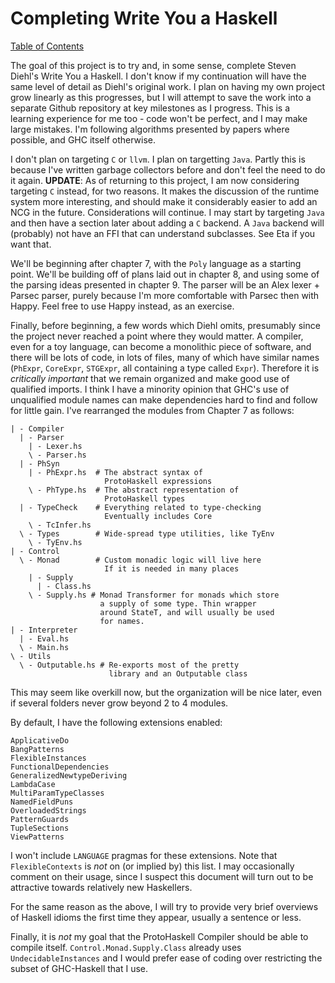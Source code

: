 
<h1> Completing Write You a Haskell </h1>

[Table of Contents](table_of_contents)

The goal of this project is to try and, in some sense, complete Steven Diehl's Write You a Haskell. I don't know if my continuation will have the same level of detail as Diehl's original work. I plan on having my own project grow linearly as this progresses, but I will attempt to save the work into a separate Github repository at key milestones as I progress. This is a learning experience for me too - code won't be perfect, and I may make large mistakes. I'm following algorithms presented by papers where possible, and GHC itself otherwise.

I don't plan on targeting `C` or `llvm`. I plan on targetting `Java`. Partly this is because I've written garbage collectors before and don't feel the need to do it again. **UPDATE**: As of returning to this project, I am now considering targeting `C` instead, for two reasons. It makes the discussion of the runtime system more interesting, and should make it considerably easier to add an NCG in the future. Considerations will continue. I may start by targeting `Java` and then have a section later about adding a `C` backend. A `Java` backend will (probably) not have an FFI that can understand subclasses. See Eta if you want that.

We'll be beginning after chapter 7, with the `Poly` language as a starting point. We'll be building off of plans laid out in chapter 8, and using some of the parsing ideas presented in chapter 9. The parser will be an Alex lexer + Parsec parser, purely because I'm more comfortable with Parsec then with Happy. Feel free to use Happy instead, as an exercise.

Finally, before beginning, a few words which Diehl omits, presumably since the project never reached a point where they would matter. A compiler, even for a toy language, can become a monolithic piece of software, and there will be lots of code, in lots of files, many of which have similar names (`PhExpr`, `CoreExpr`, `STGExpr`, all containing a type called `Expr`). Therefore it is _critically important_ that we remain organized and make good use of qualified imports. I think I have a minority opinion that GHC's use of unqualified module names can make dependencies hard to find and follow for little gain. I've rearranged the modules from Chapter 7 as follows:
```
| - Compiler
  | - Parser
    | - Lexer.hs
    \ - Parser.hs
  | - PhSyn
    | - PhExpr.hs  # The abstract syntax of 
					 ProtoHaskell expressions
    \ - PhType.hs  # The abstract representation of
                     ProtoHaskell types
  | - TypeCheck    # Everything related to type-checking
                     Eventually includes Core
    \ - TcInfer.hs
  \ - Types        # Wide-spread type utilities, like TyEnv
    \ - TyEnv.hs
| - Control 
  \ - Monad        # Custom monadic logic will live here
                     If it is needed in many places
    | - Supply
      | - Class.hs
    \ - Supply.hs # Monad Transformer for monads which store
                    a supply of some type. Thin wrapper
                    around StateT, and will usually be used
                    for names.     
| - Interpreter
  | - Eval.hs
  \ - Main.hs
\ - Utils
  \ - Outputable.hs # Re-exports most of the pretty
					  library and an Outputable class         
```
This may seem like overkill now, but the organization will be nice later, even if several folders never grow beyond 2 to 4 modules.

By default, I have the following extensions enabled:
```
ApplicativeDo
BangPatterns
FlexibleInstances
FunctionalDependencies
GeneralizedNewtypeDeriving
LambdaCase
MultiParamTypeClasses
NamedFieldPuns
OverloadedStrings
PatternGuards
TupleSections
ViewPatterns
```
I won't include `LANGUAGE` pragmas for these extensions. Note that `FlexibleContexts` is _not_ on (or implied by) this list. I may occasionally comment on their usage, since I suspect this document will turn out to be attractive towards relatively new Haskellers.

For the same reason as the above, I will try to provide very brief overviews of Haskell idioms the first time they appear, usually a sentence or less.

Finally, it is _not_ my goal that the ProtoHaskell Compiler should be able to compile itself. `Control.Monad.Supply.Class` already uses `UndecidableInstances` and I would prefer ease of coding over restricting the subset of GHC-Haskell that I use. 
<!--stackedit_data:
eyJoaXN0b3J5IjpbLTE3NDkxODM3MzRdfQ==
-->